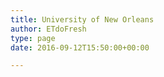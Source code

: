 ```yaml
---
title: University of New Orleans
author: ETdoFresh
type: page
date: 2016-09-12T15:50:00+00:00

---
```

